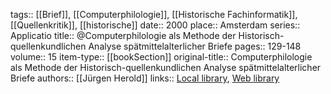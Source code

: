 tags:: [[Brief]], [[Computerphilologie]], [[Historische Fachinformatik]], [[Quellenkritik]], [[historische]]
date:: 2000
place:: Amsterdam
series:: Applicatio
title:: @Computerphilologie als Methode der Historisch-quellenkundlichen Analyse spätmittelalterlicher Briefe
pages:: 129-148
volume:: 15
item-type:: [[bookSection]]
original-title:: Computerphilologie als Methode der Historisch-quellenkundlichen Analyse spätmittelalterlicher Briefe
authors:: [[Jürgen Herold]]
links:: [Local library](zotero://select/groups/2386895/items/MMFBCESZ), [Web library](https://www.zotero.org/groups/2386895/items/MMFBCESZ)
